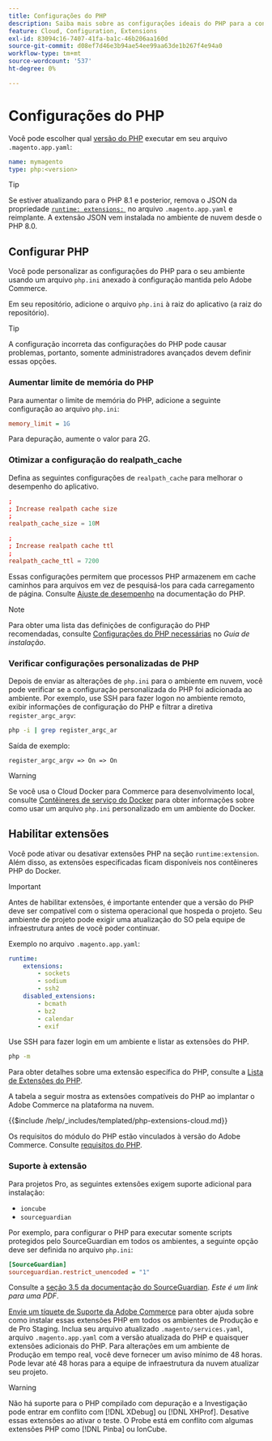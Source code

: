 ```yaml
---
title: Configurações do PHP
description: Saiba mais sobre as configurações ideais do PHP para a configuração de aplicativos do Commerce na infraestrutura de nuvem.
feature: Cloud, Configuration, Extensions
exl-id: 83094c16-7407-41fa-ba1c-46b206aa160d
source-git-commit: d08ef7d46e3b94ae54ee99aa63de1b267f4e94a0
workflow-type: tm+mt
source-wordcount: '537'
ht-degree: 0%

---
```


# Configurações do PHP

Você pode escolher qual [versão do PHP](https://experienceleague.adobe.com/docs/commerce-operations/installation-guide/system-requirements.html?lang=pt-BR) executar em seu arquivo `.magento.app.yaml`:

```yaml
name: mymagento
type: php:<version>
```

>[!TIP]
>
>Se estiver atualizando para o PHP 8.1 e posterior, remova o JSON da propriedade [`runtime: extensions:` &#x200B;](properties.md#runtime) no arquivo `.magento.app.yaml` e reimplante. A extensão JSON vem instalada no ambiente de nuvem desde o PHP 8.0.

## Configurar PHP

Você pode personalizar as configurações do PHP para o seu ambiente usando um arquivo `php.ini` anexado à configuração mantida pelo Adobe Commerce.

Em seu repositório, adicione o arquivo `php.ini` à raiz do aplicativo (a raiz do repositório).

>[!TIP]
>
>A configuração incorreta das configurações do PHP pode causar problemas, portanto, somente administradores avançados devem definir essas opções.

### Aumentar limite de memória do PHP

Para aumentar o limite de memória do PHP, adicione a seguinte configuração ao arquivo `php.ini`:

```ini
memory_limit = 1G
```

Para depuração, aumente o valor para 2G.

### Otimizar a configuração do realpath_cache

Defina as seguintes configurações de `realpath_cache` para melhorar o desempenho do aplicativo.

```conf
;
; Increase realpath cache size
;
realpath_cache_size = 10M

;
; Increase realpath cache ttl
;
realpath_cache_ttl = 7200
```

Essas configurações permitem que processos PHP armazenem em cache caminhos para arquivos em vez de pesquisá-los para cada carregamento de página. Consulte [Ajuste de desempenho](https://www.php.net/manual/en/ini.core.php) na documentação do PHP.

>[!NOTE]
>
>Para obter uma lista das definições de configuração do PHP recomendadas, consulte [Configurações do PHP necessárias](https://experienceleague.adobe.com/docs/commerce-operations/installation-guide/prerequisites/php-settings.html?lang=pt-BR) no _Guia de instalação_.

### Verificar configurações personalizadas de PHP

Depois de enviar as alterações de `php.ini` para o ambiente em nuvem, você pode verificar se a configuração personalizada do PHP foi adicionada ao ambiente. Por exemplo, use SSH para fazer logon no ambiente remoto, exibir informações de configuração do PHP e filtrar a diretiva `register_argc_argv`:

```bash
php -i | grep register_argc_ar
```

Saída de exemplo:

```text
register_argc_argv => On => On
```

>[!WARNING]
>
>Se você usa o Cloud Docker para Commerce para desenvolvimento local, consulte [Contêineres de serviço do Docker](https://developer.adobe.com/commerce/cloud-tools/docker/containers/service/#fpm-container) para obter informações sobre como usar um arquivo `php.ini` personalizado em um ambiente do Docker.

## Habilitar extensões

Você pode ativar ou desativar extensões PHP na seção `runtime:extension`. Além disso, as extensões especificadas ficam disponíveis nos contêineres PHP do Docker.

>[!IMPORTANT]
>
>Antes de habilitar extensões, é importante entender que a versão do PHP deve ser compatível com o sistema operacional que hospeda o projeto. Seu ambiente de projeto pode exigir uma atualização do SO pela equipe de infraestrutura antes de você poder continuar.

Exemplo no arquivo `.magento.app.yaml`:

```yaml
runtime:
    extensions:
        - sockets
        - sodium
        - ssh2
    disabled_extensions:
        - bcmath
        - bz2
        - calendar
        - exif
```

Use SSH para fazer login em um ambiente e listar as extensões do PHP.

```bash
php -m
```

Para obter detalhes sobre uma extensão específica do PHP, consulte a [Lista de Extensões do PHP](https://www.php.net/manual/en/extensions.alphabetical.php).

A tabela a seguir mostra as extensões compatíveis do PHP ao implantar o Adobe Commerce na plataforma na nuvem.

{{$include /help/_includes/templated/php-extensions-cloud.md}}

Os requisitos do módulo do PHP estão vinculados à versão do Adobe Commerce. Consulte [requisitos do PHP](https://experienceleague.adobe.com/docs/commerce-operations/installation-guide/prerequisites/php-settings.html?lang=pt-BR).

### Suporte à extensão

Para projetos Pro, as seguintes extensões exigem suporte adicional para instalação:

- `ioncube`
- `sourceguardian`

Por exemplo, para configurar o PHP para executar somente scripts protegidos pelo SourceGuardian em todos os ambientes, a seguinte opção deve ser definida no arquivo `php.ini`:

```ini
[SourceGuardian]
sourceguardian.restrict_unencoded = "1"
```

Consulte a [seção 3.5 da documentação do SourceGuardian](https://sourceguardian.com/demofiles/files/SourceGuardian%20for%20Linux%20User%20Manual.pdf). _Este é um link para uma PDF_.

[Envie um tíquete de Suporte da Adobe Commerce](https://experienceleague.adobe.com/docs/commerce-knowledge-base/kb/help-center-guide/magento-help-center-user-guide.html?lang=pt-BR#submit-ticket) para obter ajuda sobre como instalar essas extensões PHP em todos os ambientes de Produção e de Pro Staging. Inclua seu arquivo atualizado `.magento/services.yaml`, arquivo `.magento.app.yaml` com a versão atualizada do PHP e quaisquer extensões adicionais do PHP. Para alterações em um ambiente de Produção em tempo real, você deve fornecer um aviso mínimo de 48 horas. Pode levar até 48 horas para a equipe de infraestrutura da nuvem atualizar seu projeto.

>[!WARNING]
>
>Não há suporte para o PHP compilado com depuração e a Investigação pode entrar em conflito com [!DNL XDebug] ou [!DNL XHProf]. Desative essas extensões ao ativar o teste. O Probe está em conflito com algumas extensões PHP como [!DNL Pinba] ou IonCube.

<!-- Last updated from includes: 2025-04-14 09:39:27 -->

